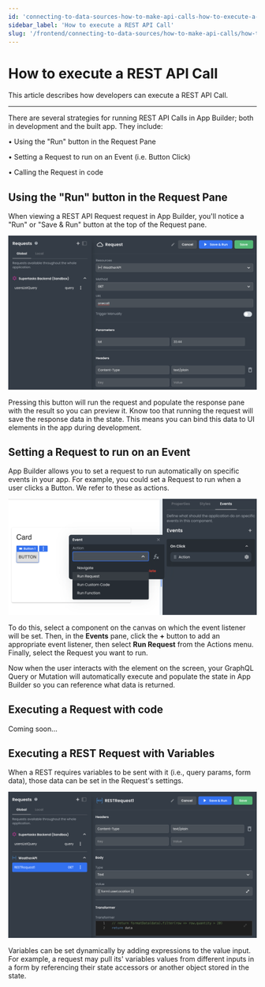 ```yaml
---
id: 'connecting-to-data-sources-how-to-make-api-calls-how-to-execute-a-rest-api-call'
sidebar_label: 'How to execute a REST API Call'
slug: '/frontend/connecting-to-data-sources/how-to-make-api-calls/how-to-execute-a-rest-api-call'
---
```


# How to execute a REST API Call

This article describes how developers can execute a REST API Call.

___

There are several strategies for running REST API Calls in App Builder; both in development and the built app. They include: 

• Using the "Run" button in the Request Pane

• Setting a Request to run on an Event (i.e. Button Click)

• Calling the Request in code

## Using the "Run" button in the Request Pane

When viewing a REST API Request request in App Builder, you'll notice a "Run" or "Save & Run" button at the top of the Request pane.

![Running REST Request](./_images/ab-connecting-to-data-sources-how-to-make-api-calls-how-to-execute-a-rest-api-call-1.png)

Pressing this button will run the request and populate the response pane with the result so you can preview it. Know too that running the request will save the response data in the state. This means you can bind this data to UI elements in the app during development.

## Setting a Request to run on an Event

App Builder allows you to set a request to run automatically on specific events in your app. For example, you could set a Request to run when a user clicks a Button. We refer to these as actions.

![Running REST Request on an Action](./_images/ab-connecting-to-data-sources-how-to-make-api-calls-how-to-execute-a-graphql-query-mutation-2.png)

To do this, select a component on the canvas on which the event listener will be set.  Then, in the **Events** pane, click the **+** button to add an appropriate event listener, then select **Run Request** from the Actions menu. Finally, select the Request you want to run. 

Now when the user interacts with the element on the screen, your GraphQL Query or Mutation will automatically execute and populate the state in App Builder so you can reference what data is returned. 

## Executing a Request with code

Coming soon...

## Executing a REST Request with Variables

When a REST requires variables to be sent with it (i.e., query params, form data), those data can be set in the Request's settings.  

!["Running GraphQL Request with Variables](./_images/ab-connecting-to-data-sources-how-to-make-api-calls-how-to-execute-a-rest-api-call-2.png)

Variables can be set dynamically by adding expressions to the value input. For example, a request may pull its' variables values from different inputs in a form by referencing their state accessors or another object stored in the state.
